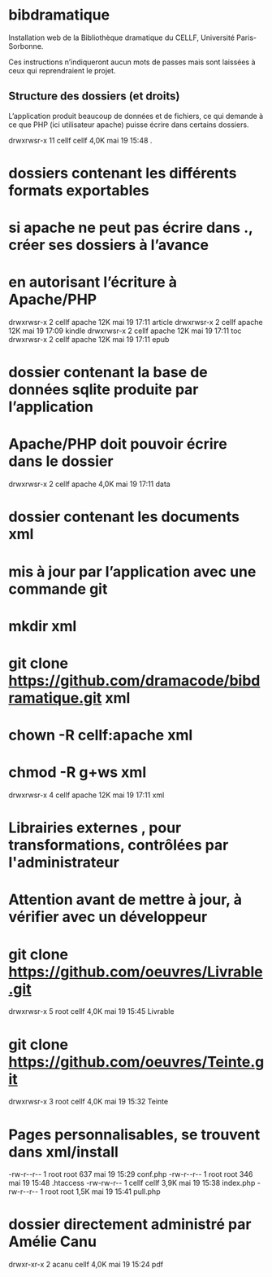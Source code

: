 # bibdramatique
Installation web de la Bibliothèque dramatique du CELLF, Université Paris-Sorbonne.

Ces instructions n’indiqueront aucun mots de passes mais sont laissées à ceux qui
reprendraient le projet.

## Structure des dossiers (et droits)

L’application produit beaucoup de données et de fichiers, ce qui demande
à ce que PHP (ici utilisateur apache) puisse écrire dans certains dossiers.

drwxrwsr-x 11 cellf cellf  4,0K mai 19 15:48 .

# dossiers contenant les différents formats exportables
# si apache ne peut pas écrire dans ., créer ses dossiers à l’avance
# en autorisant l’écriture à Apache/PHP

drwxrwsr-x  2 cellf apache  12K mai 19 17:11 article
drwxrwsr-x  2 cellf apache  12K mai 19 17:09 kindle
drwxrwsr-x  2 cellf apache  12K mai 19 17:11 toc
drwxrwsr-x  2 cellf apache  12K mai 19 17:11 epub

# dossier contenant la base de données sqlite produite par l’application
# Apache/PHP doit pouvoir écrire dans le dossier

drwxrwsr-x  2 cellf apache 4,0K mai 19 17:11 data

# dossier contenant les documents xml
# mis à jour par l’application avec une commande git
# mkdir xml
# git clone https://github.com/dramacode/bibdramatique.git xml
# chown -R cellf:apache xml
# chmod -R g+ws xml

drwxrwsr-x  4 cellf apache  12K mai 19 17:11 xml

# Librairies externes , pour transformations, contrôlées par l'administrateur
# Attention avant de mettre à jour, à vérifier avec un développeur

# git clone https://github.com/oeuvres/Livrable.git
drwxrwsr-x  5 root   cellf  4,0K mai 19 15:45 Livrable
# git clone https://github.com/oeuvres/Teinte.git
drwxrwsr-x  3 root   cellf  4,0K mai 19 15:32 Teinte

# Pages personnalisables, se trouvent dans xml/install

-rw-r--r--  1 root   root    637 mai 19 15:29 conf.php
-rw-r--r--  1 root   root    346 mai 19 15:48 .htaccess
-rw-rw-r--  1 cellf cellf  3,9K mai 19 15:38 index.php
-rw-r--r--  1 root   root   1,5K mai 19 15:41 pull.php

# dossier directement administré par Amélie Canu

drwxr-xr-x  2 acanu  cellf  4,0K mai 19 15:24 pdf
